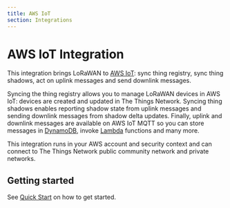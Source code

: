 ```yaml
---
title: AWS IoT
section: Integrations
---
```


# AWS IoT Integration

This integration brings LoRaWAN to [AWS IoT](https://aws.amazon.com/iot/): sync thing registry, sync thing shadows, act on uplink messages and send downlink messages.

Syncing the thing registry allows you to manage LoRaWAN devices in AWS IoT: devices are created and updated in The Things Network. Syncing thing shadows enables reporting shadow state from uplink messages and sending downlink messages from shadow delta updates. Finally, uplink and downlink messages are available on AWS IoT MQTT so you can store messages in [DynamoDB](https://aws.amazon.com/dynamodb/), invoke [Lambda](https://aws.amazon.com/lambda/) functions and many more.

This integration runs in your AWS account and security context and can connect to The Things Network public community network and private networks.

## Getting started

See [Quick Start](./quick-start) on how to get started.

